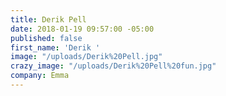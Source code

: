 ```yaml
---
title: Derik Pell
date: 2018-01-19 09:57:00 -05:00
published: false
first_name: 'Derik '
image: "/uploads/Derik%20Pell.jpg"
crazy_image: "/uploads/Derik%20Pell%20fun.jpg"
company: Emma
---
```


